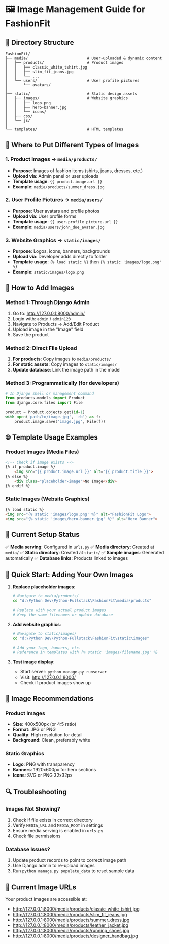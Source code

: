 # 🖼️ Image Management Guide for FashionFit

## 📁 Directory Structure

```
FashionFit/
├── media/                          # User-uploaded & dynamic content
│   ├── products/                   # Product images
│   │   ├── classic_white_tshirt.jpg
│   │   ├── slim_fit_jeans.jpg
│   │   └── ...
│   └── users/                      # User profile pictures
│       └── avatars/
│
├── static/                         # Static design assets
│   ├── images/                     # Website graphics
│   │   ├── logo.png
│   │   ├── hero-banner.jpg
│   │   └── icons/
│   ├── css/
│   └── js/
│
└── templates/                      # HTML templates
```

## 🎯 Where to Put Different Types of Images

### 1. **Product Images** → `media/products/`
- **Purpose**: Images of fashion items (shirts, jeans, dresses, etc.)
- **Upload via**: Admin panel or user uploads
- **Template usage**: `{{ product.image.url }}`
- **Example**: `media/products/summer_dress.jpg`

### 2. **User Profile Pictures** → `media/users/`
- **Purpose**: User avatars and profile photos
- **Upload via**: User profile forms
- **Template usage**: `{{ user.profile_picture.url }}`
- **Example**: `media/users/john_doe_avatar.jpg`

### 3. **Website Graphics** → `static/images/`
- **Purpose**: Logos, icons, banners, backgrounds
- **Upload via**: Developer adds directly to folder
- **Template usage**: `{% load static %}` then `{% static 'images/logo.png' %}`
- **Example**: `static/images/logo.png`

## 📝 How to Add Images

### Method 1: Through Django Admin
1. Go to: http://127.0.0.1:8000/admin/
2. Login with: `admin` / `admin123`
3. Navigate to Products → Add/Edit Product
4. Upload image in the "Image" field
5. Save the product

### Method 2: Direct File Upload
1. **For products**: Copy images to `media/products/`
2. **For static assets**: Copy images to `static/images/`
3. **Update database**: Link the image path in the model

### Method 3: Programmatically (for developers)
```python
# In Django shell or management command
from products.models import Product
from django.core.files import File

product = Product.objects.get(id=1)
with open('path/to/image.jpg', 'rb') as f:
    product.image.save('image.jpg', File(f))
```

## 🌐 Template Usage Examples

### Product Images (Media Files)
```html
<!-- Check if image exists -->
{% if product.image %}
    <img src="{{ product.image.url }}" alt="{{ product.title }}">
{% else %}
    <div class="placeholder-image">No Image</div>
{% endif %}
```

### Static Images (Website Graphics)
```html
{% load static %}
<img src="{% static 'images/logo.png' %}" alt="FashionFit Logo">
<img src="{% static 'images/hero-banner.jpg' %}" alt="Hero Banner">
```

## 🔧 Current Setup Status

✅ **Media serving**: Configured in `urls.py`
✅ **Media directory**: Created at `media/`
✅ **Static directory**: Created at `static/`
✅ **Sample images**: Generated automatically
✅ **Database links**: Products linked to images

## 🚀 Quick Start: Adding Your Own Images

1. **Replace placeholder images**:
   ```bash
   # Navigate to media/products/
   cd "d:\Python Dev\Python-Fullstack\FashionFit\media\products"
   
   # Replace with your actual product images
   # Keep the same filenames or update database
   ```

2. **Add website graphics**:
   ```bash
   # Navigate to static/images/
   cd "d:\Python Dev\Python-Fullstack\FashionFit\static\images"
   
   # Add your logo, banners, etc.
   # Reference in templates with {% static 'images/filename.jpg' %}
   ```

3. **Test image display**:
   - Start server: `python manage.py runserver`
   - Visit: http://127.0.0.1:8000/
   - Check if product images show up

## 🎨 Image Recommendations

### Product Images
- **Size**: 400x500px (or 4:5 ratio)
- **Format**: JPG or PNG
- **Quality**: High resolution for detail
- **Background**: Clean, preferably white

### Static Graphics
- **Logo**: PNG with transparency
- **Banners**: 1920x600px for hero sections
- **Icons**: SVG or PNG 32x32px

## 🔍 Troubleshooting

### Images Not Showing?
1. Check if file exists in correct directory
2. Verify `MEDIA_URL` and `MEDIA_ROOT` in settings
3. Ensure media serving is enabled in `urls.py`
4. Check file permissions

### Database Issues?
1. Update product records to point to correct image path
2. Use Django admin to re-upload images
3. Run `python manage.py populate_data` to reset sample data

## 📱 Current Image URLs

Your product images are accessible at:
- http://127.0.0.1:8000/media/products/classic_white_tshirt.jpg
- http://127.0.0.1:8000/media/products/slim_fit_jeans.jpg
- http://127.0.0.1:8000/media/products/summer_dress.jpg
- http://127.0.0.1:8000/media/products/leather_jacket.jpg
- http://127.0.0.1:8000/media/products/running_shoes.jpg
- http://127.0.0.1:8000/media/products/designer_handbag.jpg
